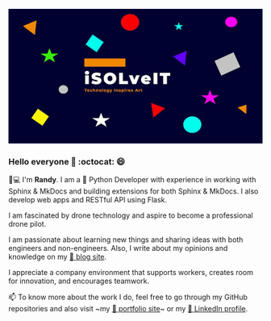 ![Brand logo](https://github.com/iSOLveIT/iSOLveIT/blob/master/logo_banner.jpg)


### Hello everyone 👋 :octocat: :smile: 


:man::computer: I'm __Randy__. I am a :snake: Python Developer with experience in working with Sphinx & MkDocs and building extensions for both Sphinx & MkDocs. I also develop web apps and RESTful API using Flask.

I am fascinated by drone technology and aspire to become a professional drone pilot.

I am passionate about learning new things and sharing ideas with both engineers and non-engineers. Also, I write about my opinions and knowledge on my [:link: blog site](https://isolveit.hashnode.dev).

I appreciate a company environment that supports workers, creates room for innovation, and encourages teamwork.

📫 To know more about the work I do, feel free to go through my GitHub repositories and also visit ~my [:link: portfolio site](https://isolveit.herokuapp.com/)~ or my [:link: LinkedIn profile](https://www.linkedin.com/in/randy-duodu/).

